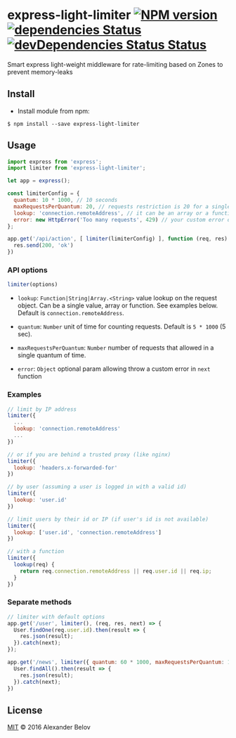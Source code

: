 # express-light-limiter [![NPM version][npm-image]][npm-url] [![dependencies Status][depstat-image]][depstat-url] [![devDependencies Status Status][deVdepstat-image]][deVdepstat-url]

Smart express light-weight middleware for rate-limiting based on Zones to prevent memory-leaks



## Install

* Install module from npm:
```
$ npm install --save express-light-limiter
```


## Usage

``` js
import express from 'express';
import limiter from 'express-light-limiter';

let app = express();

const limiterConfig = {
  quantum: 10 * 1000, // 10 seconds
  maxRequestsPerQuantum: 20, // requests restriction is 20 for a single quantum
  lookup: 'connection.remoteAddress', // it can be an array or a function
  error: new HttpError('Too many requests', 429) // your custom error object
};

app.get('/api/action', [ limiter(limiterConfig) ], function (req, res) {
  res.send(200, 'ok')
})
```

### API options

``` js
limiter(options)
```

 - `lookup`: `Function|String|Array.<String>` value lookup on the request object. Can be a single value, array or function. See examples below. Default is `connection.remoteAddress`.

 - `quantum`: `Number` unit of time for counting requests. Default is `5 * 1000` (5 sec).

 - `maxRequestsPerQuantum`: `Number` number of requests that allowed in a single quantum of time.

 - `error`: `Object` optional param allowing throw a custom error in `next` function

### Examples

``` js
// limit by IP address
limiter({
  ...
  lookup: 'connection.remoteAddress'
  ...
})

// or if you are behind a trusted proxy (like nginx)
limiter({
  lookup: 'headers.x-forwarded-for'
})

// by user (assuming a user is logged in with a valid id)
limiter({
  lookup: 'user.id'
})

// limit users by their id or IP (if user's id is not available)
limiter({
  lookup: ['user.id', 'connection.remoteAddress']
})

// with a function
limiter({
  lookup(req) {
    return req.connection.remoteAddress || req.user.id || req.ip;
  }
})

```

### Separate methods

``` js
// limiter with default options
app.get('/user', limiter(), (req, res, next) => {
  User.findOne(req.user.id).then(result => {
    res.json(result);
  }).catch(next);
});

app.get('/news', limiter({ quantum: 60 * 1000, maxRequestsPerQuantum: 120 }), (req, res, next) => {
  User.findAll().then(result => {
    res.json(result);
  }).catch(next);
})
```

## License

[MIT](https://github.com/IPRIT/express-light-limiter/LICENCE.md) © 2016 Alexander Belov


[npm-url]: https://www.npmjs.com/package/express-light-limiter
[npm-image]: https://img.shields.io/npm/v/express-light-limiter.svg

[depstat-url]: https://david-dm.org/IPRIT/express-light-limiter
[depstat-image]: https://img.shields.io/david/IPRIT/express-light-limiter.svg

[deVdepstat-url]: https://david-dm.org/IPRIT/express-light-limiter?type=dev
[deVdepstat-image]: https://img.shields.io/david/dev/IPRIT/express-light-limiter.svg

